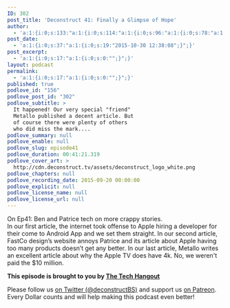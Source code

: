 ```yaml
---
ID: 302
post_title: 'Deconstruct 41: Finally a Glimpse of Hope'
author:
  - 'a:1:{i:0;s:133:"a:1:{i:0;s:114:"a:1:{i:0;s:96:"a:1:{i:0;s:78:"a:1:{i:0;s:60:"a:1:{i:0;s:42:"a:1:{i:0;s:24:"a:1:{i:0;s:7:"patrice";}";}";}";}";}";}";}";}'
post_date:
  - 'a:1:{i:0;s:37:"a:1:{i:0;s:19:"2015-10-30 12:38:08";}";}'
post_excerpt:
  - 'a:1:{i:0;s:17:"a:1:{i:0;s:0:"";}";}'
layout: podcast
permalink:
  - 'a:1:{i:0;s:17:"a:1:{i:0;s:0:"";}";}'
published: true
podlove_id: "156"
podlove_post_id: "302"
podlove_subtitle: >
  It happened! Our very special "friend"
  Metallo published a decent article. But
  of course there were plenty of others
  who did miss the mark....
podlove_summary: null
podlove_enable: null
podlove_slug: episode41
podlove_duration: 00:41:21.319
podlove_cover_art: >
  http://cdn.deconstruct.tv/assets/deconstruct_logo_white.png
podlove_chapters: null
podlove_recording_date: 2015-09-20 00:00:00
podlove_explicit: null
podlove_license_name: null
podlove_license_url: null
---
```

<p>On Ep41: Ben and Patrice tech on more crappy stories.  <br />
In our first article, the internet took offense to Apple hiring a developer for their come to Android App and we set them straight.  In our second article, FastCo design’s website annoys Patrice and its article about Apple having too many products doesn’t get any better.  In our last article, Metallo writes an excellent article about why the Apple TV does have 4k.  No, we weren't paid the $10 million.</p>
<p><strong>This episode is brought to you by <a href="http://thetechhangout.com">The Tech Hangout</a></strong>
</p>
<p>Please follow us <a href="http://twitter.com/deconstructBS">on Twitter (@deconstructBS)</a> and support us <a href="http://patreon.com/deconstruct">on Patreon</a>. Every Dollar counts and will help making this podcast even better!
</p>